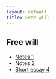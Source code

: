 ```yaml
---
layout: default
title: Free will
---
```


## Free will


+ [Notes 1](Handout1)
+ Notes 2
+ [Short essay 4](SW)


